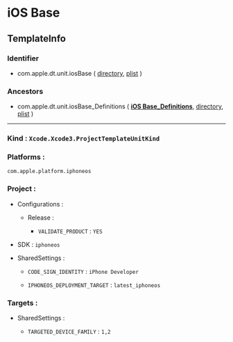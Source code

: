 # iOS Base

## TemplateInfo

### Identifier

- com.apple.dt.unit.iosBase ( [directory](/Applications/Xcode.app/Contents/Developer/Platforms/iPhoneOS.platform/Developer/Library/Xcode/Templates/Project%20Templates/iOS/iOS%20Base.xctemplate), [plist](/Applications/Xcode.app/Contents/Developer/Platforms/iPhoneOS.platform/Developer/Library/Xcode/Templates/Project%20Templates/iOS/iOS%20Base.xctemplate/TemplateInfo.plist) )

### Ancestors

- com.apple.dt.unit.iosBase_Definitions ( [**iOS Base_Definitions**](iOS%20Base_Definitions.md), [directory](/Applications/Xcode.app/Contents/Developer/Platforms/iPhoneOS.platform/Developer/Library/Xcode/Templates/Project%20Templates/iOS/iOS%20Base_Definitions.xctemplate), [plist](/Applications/Xcode.app/Contents/Developer/Platforms/iPhoneOS.platform/Developer/Library/Xcode/Templates/Project%20Templates/iOS/iOS%20Base_Definitions.xctemplate/TemplateInfo.plist) )

---

### Kind : `Xcode.Xcode3.ProjectTemplateUnitKind`

### Platforms : 

`com.apple.platform.iphoneos`

### Project : 

- Configurations : 

	- Release : 

		- `VALIDATE_PRODUCT` : `YES`

- SDK : `iphoneos`

- SharedSettings : 

	- `CODE_SIGN_IDENTITY` : `iPhone Developer`

	- `IPHONEOS_DEPLOYMENT_TARGET` : `latest_iphoneos`

### Targets : 

- SharedSettings : 

	- `TARGETED_DEVICE_FAMILY` : `1,2`